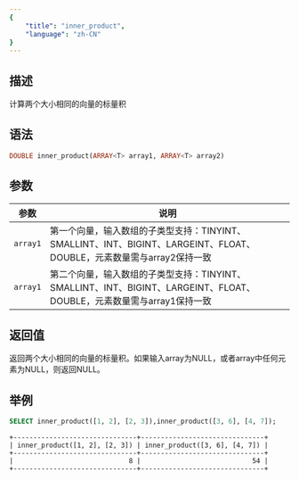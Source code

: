 ```yaml
---
{
    "title": "inner_product",
    "language": "zh-CN"
}
---
```


<!-- 
Licensed to the Apache Software Foundation (ASF) under one
or more contributor license agreements.  See the NOTICE file
distributed with this work for additional information
regarding copyright ownership.  The ASF licenses this file
to you under the Apache License, Version 2.0 (the
"License"); you may not use this file except in compliance
with the License.  You may obtain a copy of the License at
  http://www.apache.org/licenses/LICENSE-2.0
Unless required by applicable law or agreed to in writing,
software distributed under the License is distributed on an
"AS IS" BASIS, WITHOUT WARRANTIES OR CONDITIONS OF ANY
KIND, either express or implied.  See the License for the
specific language governing permissions and limitations
under the License.
-->


## 描述

计算两个大小相同的向量的标量积

## 语法

```sql
DOUBLE inner_product(ARRAY<T> array1, ARRAY<T> array2)
```

## 参数

| 参数 | 说明 |
| -- |--|
| `array1` | 第一个向量，输入数组的子类型支持：TINYINT、SMALLINT、INT、BIGINT、LARGEINT、FLOAT、DOUBLE，元素数量需与array2保持一致 |
| `array1` | 第二个向量，输入数组的子类型支持：TINYINT、SMALLINT、INT、BIGINT、LARGEINT、FLOAT、DOUBLE，元素数量需与array1保持一致 |

## 返回值

返回两个大小相同的向量的标量积。如果输入array为NULL，或者array中任何元素为NULL，则返回NULL。

## 举例

```sql
SELECT inner_product([1, 2], [2, 3]),inner_product([3, 6], [4, 7]);
```

```text
+-------------------------------+-------------------------------+
| inner_product([1, 2], [2, 3]) | inner_product([3, 6], [4, 7]) |
+-------------------------------+-------------------------------+
|                             8 |                            54 |
+-------------------------------+-------------------------------+
```
